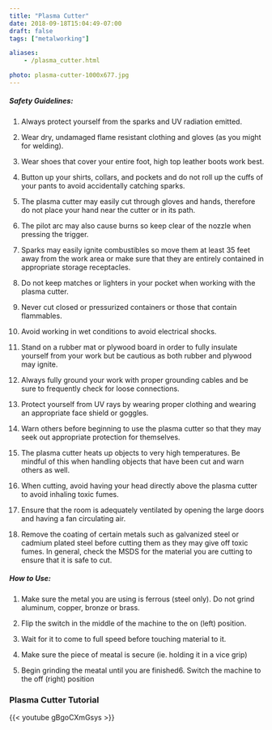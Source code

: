 ```yaml
---
title: "Plasma Cutter"
date: 2018-09-18T15:04:49-07:00
draft: false
tags: ["metalworking"]

aliases:
    - /plasma_cutter.html

photo: plasma-cutter-1000x677.jpg
---
```




##### Safety Guidelines:
1. Always protect yourself from the sparks and UV radiation emitted. 

2. Wear dry, undamaged flame resistant clothing and gloves (as you might for welding).

3. Wear shoes that cover your entire foot, high top leather boots work best.

4. Button up your shirts, collars, and pockets and do not roll up the cuffs of your pants to avoid accidentally catching sparks.

5. The plasma cutter may easily cut through gloves and hands, therefore do not place your hand near the cutter or in its path.

6. The pilot arc may also cause burns so keep clear of the nozzle when pressing the trigger.

7. Sparks may easily ignite combustibles so move them at least 35 feet away from the work area or make sure that they are entirely contained in appropriate storage receptacles. 

8. Do not keep matches or lighters in your pocket when working with the plasma cutter.

9. Never cut closed or pressurized containers or those that contain flammables.

10. Avoid working in wet conditions to avoid electrical shocks.

11. Stand on a rubber mat or plywood board in order to fully insulate yourself from your work but be cautious as both rubber and plywood may ignite.

12. Always fully ground your work with proper grounding cables and be sure to frequently check for loose connections.

13. Protect yourself from UV rays by wearing proper clothing and wearing an appropriate face shield or goggles.

14. Warn others before beginning to use the plasma cutter so that they may seek out appropriate protection for themselves.

15. The plasma cutter heats up objects to very high temperatures. Be mindful of this when handling objects that have been cut and warn others as well.

16. When cutting, avoid having your head directly above the plasma cutter to avoid inhaling toxic fumes.

17. Ensure that the room is adequately ventilated by opening the large doors and having a fan circulating air.

18. Remove the coating of certain metals such as galvanized steel or cadmium plated steel before cutting them as they may give off toxic fumes. In general, check the MSDS for the material you are cutting to ensure that it is safe to cut.

##### How to Use:
1. Make sure the metal you are using is ferrous (steel only). Do not grind aluminum, copper, bronze or brass.

2. Flip the switch in the middle of the machine to the on (left) position.

3. Wait for it to come to full speed before touching material to it.

4. Make sure the piece of meatal is secure (ie. holding it in a vice grip)

5. Begin grinding the meatal until you are finished6. Switch the machine to the off (right) position

### Plasma Cutter Tutorial
{{< youtube gBgoCXmGsys >}}
